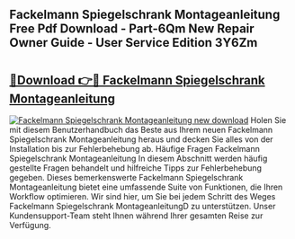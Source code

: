 ## Fackelmann Spiegelschrank Montageanleitung Free Pdf Download - Part-6Qm New Repair Owner Guide - User Service Edition 3Y6Zm

# <h2><a href="http://df8catk.blite.top/?on=Fackelmann+Spiegelschrank+Montageanleitung">🔗Download 👉🔴 Fackelmann Spiegelschrank Montageanleitung</a></h2>

[![Fackelmann Spiegelschrank Montageanleitung new download](https://i.imgur.com/lujVjoI.png)](http://df8catk.blite.top/?on=Fackelmann+Spiegelschrank+Montageanleitung)
Holen Sie mit diesem Benutzerhandbuch das Beste aus Ihrem neuen Fackelmann Spiegelschrank Montageanleitung heraus und decken Sie alles von der Installation bis zur Fehlerbehebung ab. Häufige Fragen Fackelmann Spiegelschrank Montageanleitung In diesem Abschnitt werden häufig gestellte Fragen behandelt und hilfreiche Tipps zur Fehlerbehebung gegeben. Dieses bemerkenswerte Fackelmann Spiegelschrank Montageanleitung bietet eine umfassende Suite von Funktionen, die Ihren Workflow optimieren. Wir sind hier, um Sie bei jedem Schritt des Weges Fackelmann Spiegelschrank MontageanleitungD zu unterstützen. Unser Kundensupport-Team steht Ihnen während Ihrer gesamten Reise zur Verfügung.
